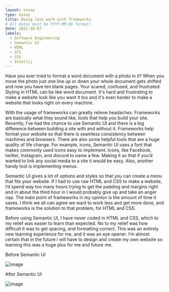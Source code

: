 ```yaml
---
layout: essay
type: essay
title: Doing less work with frameworks
# All dates must be YYYY-MM-DD format!
date: 2021-10-07
labels:
  - Software Engineering
  - Semantic UI
  - HTML
  - ICS
  - CSS
  - Intellij
---
```


Have you ever tried to format a word document with a photo in it? When you move the photo just one line up or down your whole document gets shifted and now you have ten blank pages. Your scared, confused, and frustrated. Styling in HTML can be like word document. It's hard and frustrating to make a website look like you want it too and it's even harder to make a website that looks right on every machine. 

With the usage of frameworks can greatly relieve headaches. Frameworks are basically what they sound like, tools that help you build your site. Recently, I’ve had the chance to use Semantic UI and there is a big difference between building a site with and without it. Frameworks help format your website so that there is seamless consistency between machines and browsers. There are also some helpful tools that are a huge quality of life change. For example, icons, Semantic UI uses a font that makes commonly used icons easy to implement. Icons, like Facebook, twitter, Instagram, and discord to name a few. Making it so that if you’d wanted to link any social media to a site it would be easy. Also, another handy tool is implementing menus. 

Semantic UI gives a lot of options and styles so that you can create a menu that fits your website.  If I had to use raw HTML and CSS to make a website, I’d spend way too many hours trying to get the padding and margins right and in about the third hour in I would probably give up and take an anger nap. The main point of frameworks in my opinion is the amount of time it saves. I think we all can agree we want to work less and get more done, and frameworks is the solution to that problem, for HTML and CSS. 

Before using Semantic UI, I have never coded in HTML and CSS, which to my relief was easier to learn than expected. No to my relief was how difficult it was to get spacing, and formatting correct. This was an entirely new learning experience for me, and it was an eye opener. I’m almost certain that in the future I will have to design and create my own website so learning this was a huge plus for me and future me. 

Before Semantic UI

 ![image](https://user-images.githubusercontent.com/89873541/136514699-ab358859-10e0-409b-8eca-5dcc73feaa9d.png)

After Semantic UI

 ![image](https://user-images.githubusercontent.com/89873541/136514732-2939b038-f484-4041-a5f2-26c99ccfc16b.png)

